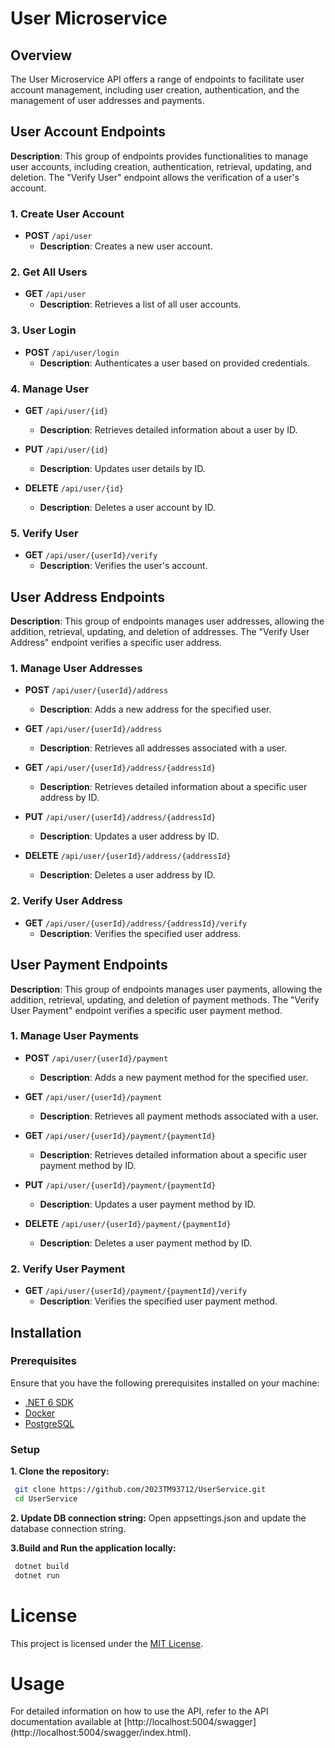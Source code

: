 # User Microservice

## Overview

The User Microservice API offers a range of endpoints to facilitate user account management, including user creation, authentication, and the management of user addresses and payments.

## User Account Endpoints
**Description**: This group of endpoints provides functionalities to manage user accounts, including creation, authentication, retrieval, updating, and deletion. The "Verify User" endpoint allows the verification of a user's account.

### 1. Create User Account

- **POST** `/api/user`
  - **Description**: Creates a new user account.

### 2. Get All Users

- **GET** `/api/user`
  - **Description**: Retrieves a list of all user accounts.

### 3. User Login

- **POST** `/api/user/login`
  - **Description**: Authenticates a user based on provided credentials.

### 4. Manage User

- **GET** `/api/user/{id}`
  - **Description**: Retrieves detailed information about a user by ID.
  
- **PUT** `/api/user/{id}`
  - **Description**: Updates user details by ID.
  
- **DELETE** `/api/user/{id}`
  - **Description**: Deletes a user account by ID.

### 5. Verify User

- **GET** `/api/user/{userId}/verify`
  - **Description**: Verifies the user's account.

## User Address Endpoints
**Description**: This group of endpoints manages user addresses, allowing the addition, retrieval, updating, and deletion of addresses. The "Verify User Address" endpoint verifies a specific user address.

### 1. Manage User Addresses

- **POST** `/api/user/{userId}/address`
  - **Description**: Adds a new address for the specified user.

- **GET** `/api/user/{userId}/address`
  - **Description**: Retrieves all addresses associated with a user.

- **GET** `/api/user/{userId}/address/{addressId}`
  - **Description**: Retrieves detailed information about a specific user address by ID.

- **PUT** `/api/user/{userId}/address/{addressId}`
  - **Description**: Updates a user address by ID.

- **DELETE** `/api/user/{userId}/address/{addressId}`
  - **Description**: Deletes a user address by ID.

### 2. Verify User Address

- **GET** `/api/user/{userId}/address/{addressId}/verify`
  - **Description**: Verifies the specified user address.

## User Payment Endpoints
**Description**: This group of endpoints manages user payments, allowing the addition, retrieval, updating, and deletion of payment methods. The "Verify User Payment" endpoint verifies a specific user payment method.

### 1. Manage User Payments

- **POST** `/api/user/{userId}/payment`
  - **Description**: Adds a new payment method for the specified user.

- **GET** `/api/user/{userId}/payment`
  - **Description**: Retrieves all payment methods associated with a user.

- **GET** `/api/user/{userId}/payment/{paymentId}`
  - **Description**: Retrieves detailed information about a specific user payment method by ID.

- **PUT** `/api/user/{userId}/payment/{paymentId}`
  - **Description**: Updates a user payment method by ID.

- **DELETE** `/api/user/{userId}/payment/{paymentId}`
  - **Description**: Deletes a user payment method by ID.

### 2. Verify User Payment

- **GET** `/api/user/{userId}/payment/{paymentId}/verify`
  - **Description**: Verifies the specified user payment method.

## Installation

### Prerequisites

Ensure that you have the following prerequisites installed on your machine:
- [.NET 6 SDK](https://dotnet.microsoft.com/download/dotnet/6.0)
- [Docker](https://www.docker.com/get-started)
- [PostgreSQL](https://www.postgresql.org/)

### Setup

**1. Clone the repository:**
  ```bash
   git clone https://github.com/2023TM93712/UserService.git
   cd UserService
   ```
**2. Update DB connection string:**
    Open appsettings.json and update the database connection string.

**3.Build and Run the application locally:**
  ```bash
   dotnet build
   dotnet run
   ```
    
# License

This project is licensed under the [MIT License](LICENSE).

# Usage
For detailed information on how to use the API, refer to the API documentation available at [http://localhost:5004/swagger] (http://localhost:5004/swagger/index.html).
